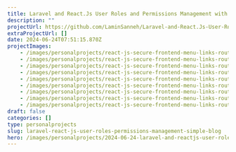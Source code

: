 ```yaml
---
title: Laravel and React.Js User Roles and Permissions Management with simple Blog
description: ""
projectUrl: https://github.com/LaminSanneh/Laravel-and-React.Js-User-Roles-and-Permissions-Management-with-simple-Blog
extraProjectUrl: []
date: 2024-06-24T07:51:15.870Z
projectImages:
    - /images/personalprojects/react-js-secure-frontend-menu-links-routes-wrapper-component-user-authentication-backend-permission-control/Screenshot 2024-06-24 at 7.37.39 AM.png
    - /images/personalprojects/react-js-secure-frontend-menu-links-routes-wrapper-component-user-authentication-backend-permission-control/Screenshot 2024-06-24 at 7.37.53 AM.png
    - /images/personalprojects/react-js-secure-frontend-menu-links-routes-wrapper-component-user-authentication-backend-permission-control/Screenshot 2024-06-24 at 7.38.39 AM.png
    - /images/personalprojects/react-js-secure-frontend-menu-links-routes-wrapper-component-user-authentication-backend-permission-control/Screenshot 2024-06-24 at 7.43.39 AM.png
    - /images/personalprojects/react-js-secure-frontend-menu-links-routes-wrapper-component-user-authentication-backend-permission-control/Screenshot 2024-06-24 at 7.43.52 AM.png
    - /images/personalprojects/react-js-secure-frontend-menu-links-routes-wrapper-component-user-authentication-backend-permission-control/Screenshot 2024-06-24 at 7.45.35 AM.png
    - /images/personalprojects/react-js-secure-frontend-menu-links-routes-wrapper-component-user-authentication-backend-permission-control/Screenshot 2024-06-24 at 7.45.45 AM.png
    - /images/personalprojects/react-js-secure-frontend-menu-links-routes-wrapper-component-user-authentication-backend-permission-control/Screenshot 2024-06-24 at 7.45.56 AM.png
    - /images/personalprojects/react-js-secure-frontend-menu-links-routes-wrapper-component-user-authentication-backend-permission-control/Screenshot 2024-06-24 at 7.46.09 AM.png
draft: false
categories: []
type: personalprojects
slug: laravel-react-js-user-roles-permissions-management-simple-blog
hero: /images/personalprojects/2024-06-24-laravel-and-reactjs-user-roles-and-permissions-management-with-simple-blog.png
---
```

